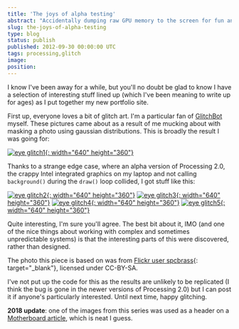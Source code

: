 ```yaml
---
title: 'The joys of alpha testing'
abstract: "Accidentally dumping raw GPU memory to the screen for fun and profit"
slug: the-joys-of-alpha-testing
type: blog
status: publish
published: 2012-09-30 00:00:00 UTC
tags: processing,glitch
image: 
position: 
---
```


I know I\'ve been away for a while, but you\'ll no doubt be glad to know
I have a selection of interesting stuff lined up (which I\'ve been
meaning to write up for ages) as I put together my new portfolio site.

First up, everyone loves a bit of glitch art. I\'m a particular fan of
[GlitchBot][1] myself. These pictures came about as a
result of me mucking about with masking a photo using gaussian
distributions. This is broadly the result I was going for:

[![eye
glitch1](https://farm9.staticflickr.com/8171/8040661688_8994a96952_z.jpg){:
width="640" height="360"}][2]

Thanks to a strange edge case, where an alpha version of Processing 2.0,
the crappy Intel integrated graphics on my laptop and not calling
`background()` during the `draw()` loop collided, I got stuff like this:

[![eye
glitch2](https://farm9.staticflickr.com/8039/8040653551_b959773c85_z.jpg){:
width="640" height="360"}][3] [![eye
glitch3](https://farm9.staticflickr.com/8182/8040662338_eac1b7929d_z.jpg){:
width="640" height="360"}][4] [![eye
glitch4](https://farm9.staticflickr.com/8460/8040654189_bdea441cc1_z.jpg){:
width="640" height="360"}][5] [![eye
glitch5](https://farm9.staticflickr.com/8451/8040654699_762a41b2f6_z.jpg){:
width="640" height="360"}][6]

Quite interesting, I\'m sure you\'ll agree. The best bit about it, IMO
(and one of the nice things about working with complex and sometimes
unpredictable systems) is that the interesting parts of this were
discovered, rather than designed.

The photo this piece is based on was from [Flickr user spcbrass][7]{:
target="_blank"}, licensed under CC-BY-SA.

I\'ve not put up the code for this as the results are unlikely to be
replicated (I think the bug is gone in the newer versions of Processing
2.0) but I can post it if anyone\'s particularly interested. Until next
time, happy glitching.

**2018 update**\: one of the images from this series was used as a
header on a [Motherboard article][8], which is neat I
guess.



[1]: https://www.flickr.com/photos/glitchbot/
[2]: https://www.flickr.com/photos/53111802@N05/8040661688/
[3]: https://www.flickr.com/photos/53111802@N05/8040653551/
[4]: https://www.flickr.com/photos/53111802@N05/8040662338/
[5]: https://www.flickr.com/photos/53111802@N05/8040654189/
[6]: https://www.flickr.com/photos/53111802@N05/8040654699/
[7]: https://www.flickr.com/photos/spcbrass/2294936412/in/faves-53111802@N05/
[8]: https://motherboard.vice.com/en_us/article/kb7gkz/brass-horn-tor-ISP-says-buzz-off-surveillance
